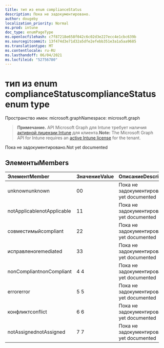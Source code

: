 ```yaml
---
title: тип из enum complianceStatus
description: Пока не задокументировано.
author: dougeby
localization_priority: Normal
ms.prod: intune
doc_type: enumPageType
ms.openlocfilehash: c7f87218e658f042c6c02d3e227ecc4e1cbc639b
ms.sourcegitcommit: 13f474d3e71d32a5dfe2efebb351e3a1a5aa9685
ms.translationtype: MT
ms.contentlocale: ru-RU
ms.lasthandoff: 06/04/2021
ms.locfileid: "52756780"
---
```

# <a name="compliancestatus-enum-type"></a><span data-ttu-id="d8cf4-103">тип из enum complianceStatus</span><span class="sxs-lookup"><span data-stu-id="d8cf4-103">complianceStatus enum type</span></span>

<span data-ttu-id="d8cf4-104">Пространство имен: microsoft.graph</span><span class="sxs-lookup"><span data-stu-id="d8cf4-104">Namespace: microsoft.graph</span></span>

> <span data-ttu-id="d8cf4-105">**Примечание.** API Microsoft Graph для Intune требует наличия [активной лицензии Intune](https://go.microsoft.com/fwlink/?linkid=839381) для клиента.</span><span class="sxs-lookup"><span data-stu-id="d8cf4-105">**Note:** The Microsoft Graph API for Intune requires an [active Intune license](https://go.microsoft.com/fwlink/?linkid=839381) for the tenant.</span></span>

<span data-ttu-id="d8cf4-106">Пока не задокументировано.</span><span class="sxs-lookup"><span data-stu-id="d8cf4-106">Not yet documented</span></span>

## <a name="members"></a><span data-ttu-id="d8cf4-107">Элементы</span><span class="sxs-lookup"><span data-stu-id="d8cf4-107">Members</span></span>
|<span data-ttu-id="d8cf4-108">Элемент</span><span class="sxs-lookup"><span data-stu-id="d8cf4-108">Member</span></span>|<span data-ttu-id="d8cf4-109">Значение</span><span class="sxs-lookup"><span data-stu-id="d8cf4-109">Value</span></span>|<span data-ttu-id="d8cf4-110">Описание</span><span class="sxs-lookup"><span data-stu-id="d8cf4-110">Description</span></span>|
|:---|:---|:---|
|<span data-ttu-id="d8cf4-111">unknown</span><span class="sxs-lookup"><span data-stu-id="d8cf4-111">unknown</span></span>|<span data-ttu-id="d8cf4-112">0</span><span class="sxs-lookup"><span data-stu-id="d8cf4-112">0</span></span>|<span data-ttu-id="d8cf4-113">Пока не задокументировано.</span><span class="sxs-lookup"><span data-stu-id="d8cf4-113">Not yet documented</span></span>|
|<span data-ttu-id="d8cf4-114">notApplicable</span><span class="sxs-lookup"><span data-stu-id="d8cf4-114">notApplicable</span></span>|<span data-ttu-id="d8cf4-115">1</span><span class="sxs-lookup"><span data-stu-id="d8cf4-115">1</span></span>|<span data-ttu-id="d8cf4-116">Пока не задокументировано.</span><span class="sxs-lookup"><span data-stu-id="d8cf4-116">Not yet documented</span></span>|
|<span data-ttu-id="d8cf4-117">совместимый</span><span class="sxs-lookup"><span data-stu-id="d8cf4-117">compliant</span></span>|<span data-ttu-id="d8cf4-118">2</span><span class="sxs-lookup"><span data-stu-id="d8cf4-118">2</span></span>|<span data-ttu-id="d8cf4-119">Пока не задокументировано.</span><span class="sxs-lookup"><span data-stu-id="d8cf4-119">Not yet documented</span></span>|
|<span data-ttu-id="d8cf4-120">исправлено</span><span class="sxs-lookup"><span data-stu-id="d8cf4-120">remediated</span></span>|<span data-ttu-id="d8cf4-121">3</span><span class="sxs-lookup"><span data-stu-id="d8cf4-121">3</span></span>|<span data-ttu-id="d8cf4-122">Пока не задокументировано.</span><span class="sxs-lookup"><span data-stu-id="d8cf4-122">Not yet documented</span></span>|
|<span data-ttu-id="d8cf4-123">nonCompliant</span><span class="sxs-lookup"><span data-stu-id="d8cf4-123">nonCompliant</span></span>|<span data-ttu-id="d8cf4-124">4 </span><span class="sxs-lookup"><span data-stu-id="d8cf4-124">4</span></span>|<span data-ttu-id="d8cf4-125">Пока не задокументировано.</span><span class="sxs-lookup"><span data-stu-id="d8cf4-125">Not yet documented</span></span>|
|<span data-ttu-id="d8cf4-126">error</span><span class="sxs-lookup"><span data-stu-id="d8cf4-126">error</span></span>|<span data-ttu-id="d8cf4-127">5 </span><span class="sxs-lookup"><span data-stu-id="d8cf4-127">5</span></span>|<span data-ttu-id="d8cf4-128">Пока не задокументировано.</span><span class="sxs-lookup"><span data-stu-id="d8cf4-128">Not yet documented</span></span>|
|<span data-ttu-id="d8cf4-129">конфликт</span><span class="sxs-lookup"><span data-stu-id="d8cf4-129">conflict</span></span>|<span data-ttu-id="d8cf4-130">6 </span><span class="sxs-lookup"><span data-stu-id="d8cf4-130">6</span></span>|<span data-ttu-id="d8cf4-131">Пока не задокументировано.</span><span class="sxs-lookup"><span data-stu-id="d8cf4-131">Not yet documented</span></span>|
|<span data-ttu-id="d8cf4-132">notAssigned</span><span class="sxs-lookup"><span data-stu-id="d8cf4-132">notAssigned</span></span>|<span data-ttu-id="d8cf4-133">7 </span><span class="sxs-lookup"><span data-stu-id="d8cf4-133">7</span></span>|<span data-ttu-id="d8cf4-134">Пока не задокументировано.</span><span class="sxs-lookup"><span data-stu-id="d8cf4-134">Not yet documented</span></span>|




